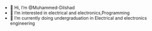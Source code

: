 - 👋 Hi, I’m @Muhammed-Dilshad
- 👀 I’m interested in electrical and electronics,Programming 
- 🌱 I’m currently doing undergraduation in Electrical and electronics engineering

